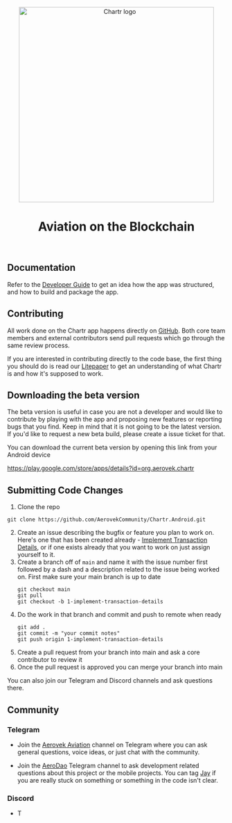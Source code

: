 <p align="center">
<img width="450" src="./docs/images/chartr_logo.png?raw=true" alt="Chartr logo">
</p>

<h1 align="center">
Aviation on the Blockchain
</h1>
<br />

## Documentation

Refer to the [Developer Guide](./docs/DEVELOPER_GUIDE.md) to get an idea how the app was structured, and how to build and package the app.

## Contributing

All work done on the Chartr app happens directly on [GitHub](https://github.com/AerovekCommunity/Chartr.Android). Both core team members and external contributors send pull requests which go through the same review process.

If you are interested in contributing directly to the code base, the first thing you should do is read our [Litepaper](https://github.com/AerovekCommunity/litepaper) to get an understanding of what Chartr is and how it's supposed to work. 

## Downloading the beta version
The beta version is useful in case you are not a developer and would like to contribute by playing with the app and proposing new features or reporting bugs that you find. 
Keep in mind that it is not going to be the latest version. If you'd like to request a new beta build, please create a issue ticket for that.

You can download the current beta version by opening this link from your Android device

https://play.google.com/store/apps/details?id=org.aerovek.chartr


## **Submitting Code Changes**
1. Clone the repo
```
git clone https://github.com/AerovekCommunity/Chartr.Android.git
```
2. Create an issue describing the bugfix or feature you plan to work on. Here's one that has been created already - [Implement Transaction Details](https://github.com/AerovekCommunity/Chartr.Android/issues/1), or if one exists already that you want to work on just assign yourself to it.
3. Create a branch off of `main` and name it with the issue number first followed by a dash and a description related to the issue being worked on. First make sure your main branch is up to date
    ```
    git checkout main
    git pull
    git checkout -b 1-implement-transaction-details
    ```
4. Do the work in that branch and commit and push to remote when ready
    ```
    git add . 
    git commit -m "your commit notes"
    git push origin 1-implement-transaction-details
    ```
5. Create a pull request from your branch into main and ask a core contributor to review it
6. Once the pull request is approved you can merge your branch into main

You can also join our Telegram and Discord channels and ask questions there. 

## Community
### Telegram

* Join the [Aerovek Aviation](https://t.me/aerovekviation) channel on Telegram where you can ask general questions, voice ideas, or just chat with the community.

* Join the [AeroDao](https://t.me/AeroDao) Telegram channel to ask development related questions about this project or the mobile projects. You can tag [Jay](https://t.me/prolowfile) if you are really stuck on something or something in the code isn't clear.

### Discord
* T